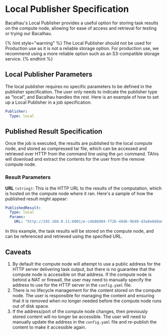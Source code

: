# Local Publisher Specification

Bacalhau's Local Publisher provides a useful option for storing task results on the compute node, allowing for ease of access and retrieval for testing or trying our Bacalhau.

{% hint style="warning" %}
The Local Publisher should not be used for Production use as it is not a reliable storage option. For production use, we recommend using a more reliable option such as an S3-compatible storage service.&#x20;
{% endhint %}

## Local Publisher Parameters

The local publisher requires no specific parameters to be defined in the publisher specification. The user only needs to indicate the publisher type as "local", and Bacalhau handles the rest. Here is an example of how to set up a Local Publisher in a job specification.

```yaml
Publisher:
  Type: local
```

## Published Result Specification

Once the job is executed, the results are published to the local compute node, and stored as compressed tar file, which can be accessed and retrieved over HTTP from the command line using the `get` command. TAhis will download and extract the contents for the user from the remove compute node.

### Result Parameters

**URL** `(string)`: This is the HTTP URL to the results of the computation, which is hosted on the compute node where it ran. Here's a sample of how the published result might appear:

```yaml
PublishedResult:
  Type: local
  Params:
    URL: "http://192.168.0.11:6001/e-c4b80d04-ff2b-49d6-9b99-d3a8e669a6bf.tgz"
```

In this example, the task results will be stored on the compute node, and can be referenced and retrieved using the specified URL.

## Caveats

1. By default the compute node will attempt to use a public address for the HTTP server delivering task output, but there is no guarantee that the compute node is accessible on that address. If the compute node is behind a NAT or firewall, the user may need to manually specify the address to use for the HTTP server in the `config.yaml` file.
2. There is no lifecycle management for the content stored on the compute node. The user is responsible for managing the content and ensuring that it is removed when no longer needed before the compute node runs out of disk space.
3. If the address/port of the compute node changes, then previously stored content will no longer be accessible. The user will need to manually update the address in the `config.yaml` file and re-publish the content to make it accessible again.
